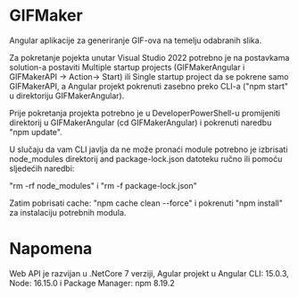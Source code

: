 # GIFMaker

Angular aplikacije za generiranje GIF-ova na temelju odabranih slika.

Za pokretanje pojekta unutar Visual Studio 2022 potrebno je na postavkama solution-a postaviti Multiple startup projects (GIFMakerAngular i GIFMakerAPI -> Action-> Start) ili Single startup project da se pokrene samo GIFMakerAPI, a Angular projekt pokrenuti zasebno preko CLI-a ("npm start" u direktoriju GIFMakerAngular).

Prije pokretanja projekta potrebno je u DeveloperPowerShell-u promijeniti direktorij u GIFMakerAngular (cd GIFMakerAngular) i pokrenuti naredbu "npm update".

U slučaju da vam CLI javlja da ne može pronaći module potrebno je izbrisati node_modules direktorij and package-lock.json datoteku ručno ili pomoću sljedećih naredbi:

"rm -rf node_modules" i "rm -f package-lock.json"

Zatim pobrisati cache: "npm cache clean --force" i pokrenuti "npm install" za instalaciju potrebnih modula.

# Napomena
Web API je razvijan u .NetCore 7 verziji, Agular projekt u Angular CLI: 15.0.3, Node: 16.15.0 i Package Manager: npm 8.19.2
